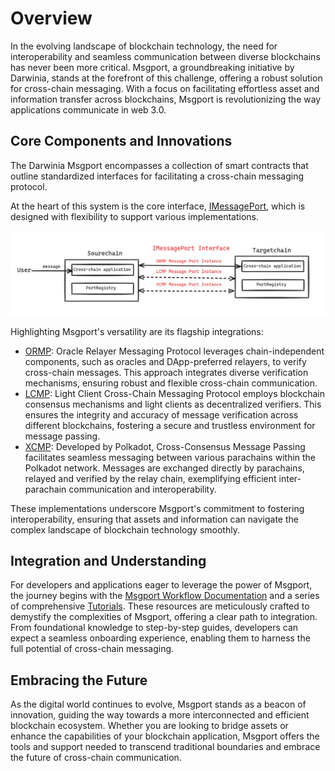 # Overview

In the evolving landscape of blockchain technology, the need for interoperability and seamless communication between diverse blockchains has never been more critical. Msgport, a groundbreaking initiative by Darwinia, stands at the forefront of this challenge, offering a robust solution for cross-chain messaging. With a focus on facilitating effortless asset and information transfer across blockchains, Msgport is revolutionizing the way applications communicate in web 3.0.

## Core Components and Innovations
The Darwinia Msgport encompasses a collection of smart contracts that outline standardized interfaces for facilitating a cross-chain messaging protocol. 

At the heart of this system is the core interface, [IMessagePort](../msgport/interfaces.md#imessageport), which is designed with flexibility to support various implementations. 

![msgport-overview-1](../images/msgport-overview-1.png)

Highlighting Msgport's versatility are its flagship integrations:

  - [ORMP](../msgport/messaging-protocols/ormp.md): Oracle Relayer Messaging Protocol leverages chain-independent components, such as oracles and DApp-preferred relayers, to verify cross-chain messages. This approach integrates diverse verification mechanisms, ensuring robust and flexible cross-chain communication.
  - [LCMP](../msgport/messaging-protocols/lcmp.md): Light Client Cross-Chain Messaging Protocol employs blockchain consensus mechanisms and light clients as decentralized verifiers. This ensures the integrity and accuracy of message verification across different blockchains, fostering a secure and trustless environment for message passing.
  - [XCMP](../msgport/messaging-protocols/xcmp.md): Developed by Polkadot, Cross-Consensus Message Passing facilitates seamless messaging between various parachains within the Polkadot network. Messages are exchanged directly by parachains, relayed and verified by the relay chain, exemplifying efficient inter-parachain communication and interoperability.

These implementations underscore Msgport's commitment to fostering interoperability, ensuring that assets and information can navigate the complex landscape of blockchain technology smoothly.

## Integration and Understanding
For developers and applications eager to leverage the power of Msgport, the journey begins with the [Msgport Workflow Documentation]((../msgport/workflow.md)) and a series of comprehensive [Tutorials](../msgport/tutorial/remix-demo.md). These resources are meticulously crafted to demystify the complexities of Msgport, offering a clear path to integration. From foundational knowledge to step-by-step guides, developers can expect a seamless onboarding experience, enabling them to harness the full potential of cross-chain messaging.

## Embracing the Future

As the digital world continues to evolve, Msgport stands as a beacon of innovation, guiding the way towards a more interconnected and efficient blockchain ecosystem. Whether you are looking to bridge assets or enhance the capabilities of your blockchain application, Msgport offers the tools and support needed to transcend traditional boundaries and embrace the future of cross-chain communication.
